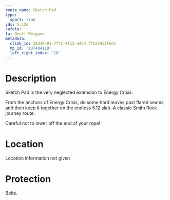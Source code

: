 ```yaml
---
route_name: Sketch Pad
type:
  sport: true
yds: 5.12d
safety: ''
fa: Geoff Weigand
metadata:
  climb_id: 28d16401-7f72-4113-a423-ffba5913f6c5
  mp_id: '107404119'
  left_right_index: '18'
---
```

# Description
Sketch Pad is the very neglected extension to Energy Crisis.

From the anchors of Energy Crisis, do some hard moves past flared seams, and then keep it together on the endless 5.12 slab.  A classic Smith Rock journey route.

Careful not to lower off the end of your rope!

# Location
Location information not given

# Protection
Bolts.

